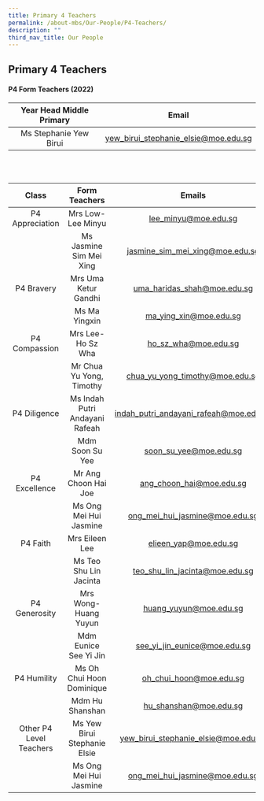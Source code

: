 ```yaml
---
title: Primary 4 Teachers
permalink: /about-mbs/Our-People/P4-Teachers/
description: ""
third_nav_title: Our People
---
```

## Primary 4 Teachers

#### P4 Form Teachers (2022)

| Year Head Middle Primary |                 Email                |
|:------------------------:|:------------------------------------:|
| Ms Stephanie Yew Birui   | yew_birui_stephanie_elsie@moe.edu.sg |

<br>
</br>

|          Class          |          Form Teachers         |                 Emails                 |
|:-----------------------:|:------------------------------:|:--------------------------------------:|
| P4 Appreciation         | Mrs Low-Lee Minyu              | lee_minyu@moe.edu.sg                   |
|                         | Ms Jasmine Sim Mei Xing        | jasmine_sim_mei_xing@moe.edu.sg        |
| P4 Bravery              | Mrs Uma Ketur Gandhi           | uma_haridas_shah@moe.edu.sg            |
|                         | Ms Ma Yingxin                  | ma_ying_xin@moe.edu.sg                 |
| P4 Compassion           | Mrs Lee-Ho Sz Wha              | ho_sz_wha@moe.edu.sg                   |
|                         | Mr Chua Yu Yong, Timothy       | chua_yu_yong_timothy@moe.edu.sg        |
| P4 Diligence            | Ms Indah Putri Andayani Rafeah | indah_putri_andayani_rafeah@moe.edu.sg |
|                         | Mdm Soon Su Yee                | soon_su_yee@moe.edu.sg                 |
| P4 Excellence           | Mr Ang Choon Hai Joe           | ang_choon_hai@moe.edu.sg               |
|                         | Ms Ong Mei Hui Jasmine         | ong_mei_hui_jasmine@moe.edu.sg         |
| P4 Faith                | Mrs Eileen Lee                 | elieen_yap@moe.edu.sg                  |
|                         | Ms Teo Shu Lin Jacinta         | teo_shu_lin_jacinta@moe.edu.sg         |
| P4 Generosity           | Mrs Wong-Huang Yuyun           | huang_yuyun@moe.edu.sg                 |
|                         | Mdm Eunice See Yi Jin          | see_yi_jin_eunice@moe.edu.sg           |
| P4 Humility             | Ms Oh Chui Hoon Dominique      | oh_chui_hoon@moe.edu.sg                |
|                         | Mdm Hu Shanshan                | hu_shanshan@moe.edu.sg                 |
| Other P4 Level Teachers | Ms Yew Birui Stephanie Elsie   | yew_birui_stephanie_elsie@moe.edu.sg   |
|                         | Ms Ong Mei Hui Jasmine         | ong_mei_hui_jasmine@moe.edu.sg         |

